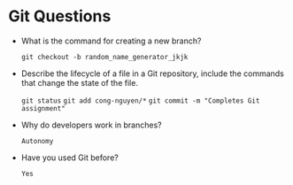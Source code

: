 # Git Questions

- What is the command for creating a new branch?

  `git checkout -b random_name_generator_jkjk`

- Describe the lifecycle of a file in a Git repository, include the commands that change the state of the file.

  `git status`
  `git add cong-nguyen/*`
  `git commit -m "Completes Git assignment"`

- Why do developers work in branches?

  `Autonomy`

- Have you used Git before?

  `Yes`